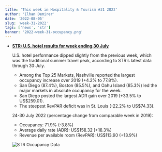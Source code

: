 ```yaml
---
title: 'This week in Hospitality & Tourism #31 2022'
author: 'Ilhan Demirer'
date: '2022-08-05'
slug: 'week-31-2022'
tags: ['news', 'str']
banner: '2022-week-31-occupancy.png'
---
```


- **[STR: U.S. hotel results for week ending 30 July](https://str.com/press-release/str-us-hotel-results-week-ending-30-july)**

  U.S. hotel performance dipped slightly from the previous week, which was the traditional summer travel peak, according to STR‘s latest data through 30 July.

  - Among the Top 25 Markets, Nashville reported the largest occupancy increase over 2019 (+4.2% to 77.8%).
  - San Diego (87.4%), Boston (85.5%), and Oahu Island (85.3%) led the major markets in absolute occupancy for the week.
  - San Diego posted the largest ADR gain over 2019 (+33.5% to US$259.01).
  - The steepest RevPAR deficit was in St. Louis (-22.2% to US$74.33).

  24-30 July 2022 (percentage change from comparable week in 2019):

  - Occupancy: 71.9% (-3.8%)
  - Average daily rate (ADR): US$158.32 (+18.3%)
  - Revenue per available room (RevPAR): US$113.90 (+13.9%)

  ![STR Occupancy Data](/images/blogimages/2022-week-31-occupancy.png)
